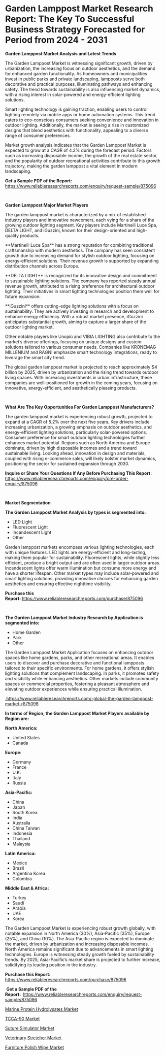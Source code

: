 <p><h1>Garden Lamppost Market Research Report: The Key To Successful Business Strategy Forecasted for Period from 2024 - 2031</h1></p><p><strong>Garden Lamppost Market Analysis and Latest Trends</strong></p>
<p><p>The Garden Lamppost Market is witnessing significant growth, driven by urbanization, the increasing focus on outdoor aesthetics, and the demand for enhanced garden functionality. As homeowners and municipalities invest in public parks and private landscaping, lampposts serve both decorative and practical purposes, illuminating pathways and enhancing safety. The trend towards sustainability is also influencing market dynamics, with a rising interest in solar-powered and energy-efficient lighting solutions.</p><p>Smart lighting technology is gaining traction, enabling users to control lighting remotely via mobile apps or home automation systems. This trend caters to eco-conscious consumers seeking convenience and innovation in outdoor lighting. Additionally, the market is seeing a rise in customized designs that blend aesthetics with functionality, appealing to a diverse range of consumer preferences.</p><p>Market growth analysis indicates that the Garden Lamppost Market is expected to grow at a CAGR of 4.2% during the forecast period. Factors such as increasing disposable income, the growth of the real estate sector, and the popularity of outdoor recreational activities contribute to this growth trajectory, making the garden lamppost a vital element in modern landscaping.</p></p>
<p><strong>Get a Sample PDF of the Report:&nbsp;</strong> <a href="https://www.reliableresearchreports.com/enquiry/request-sample/875096?utm_campaign=24&utm_medium=2&utm_source=Github&utm_content=ia&utm_term=03122024&utm_id=garden-lamppost">https://www.reliableresearchreports.com/enquiry/request-sample/875096</a></p>
<p>&nbsp;</p>
<p><strong>Garden Lamppost Major Market Players</strong></p>
<p><p>The garden lamppost market is characterized by a mix of established industry players and innovative newcomers, each vying for a share of the growing outdoor lighting segment. Key players include Martinelli Luce Spa, DELTA LIGHT, and iGuzzini, known for their design-oriented and high-quality products. </p><p>**Martinelli Luce Spa** has a strong reputation for combining traditional craftsmanship with modern aesthetics. The company has seen consistent growth due to increasing demand for stylish outdoor lighting, focusing on energy-efficient solutions. Their revenue growth is supported by expanding distribution channels across Europe.</p><p>**DELTA LIGHT** is recognized for its innovative design and commitment to sustainable lighting solutions. The company has reported steady annual revenue growth, attributed to a rising preference for architectural outdoor lighting. Their initiatives in smart lighting technologies position them well for future expansion.</p><p>**iGuzzini** offers cutting-edge lighting solutions with a focus on sustainability. They are actively investing in research and development to enhance energy efficiency. With a robust market presence, iGuzzini anticipates substantial growth, aiming to capture a larger share of the outdoor lighting market.</p><p>Other notable players like Unopiù and VIBIA LIGHTING also contribute to the market’s diverse offerings, focusing on unique designs and custom solutions tailored to various consumer needs. Companies like KRONEMAG MILLENIUM and RAGNI emphasize smart technology integrations, ready to leverage the smart city trend.</p><p>The global garden lamppost market is projected to reach approximately $4 billion by 2025, driven by urbanization and the rising trend towards outdoor living spaces. With increasing investments in urban infrastructure, these companies are well-positioned for growth in the coming years, focusing on innovative, energy-efficient, and aesthetically pleasing products.</p></p>
<p>&nbsp;</p>
<p><strong>What Are The Key Opportunities For Garden Lamppost Manufacturers?</strong></p>
<p><p>The garden lamppost market is experiencing robust growth, projected to expand at a CAGR of 5.2% over the next five years. Key drivers include increasing urbanization, a growing emphasis on outdoor aesthetics, and energy-efficient lighting solutions, particularly solar-powered options. Consumer preference for smart outdoor lighting technologies further enhances market potential. Regions such as North America and Europe dominate, driven by high disposable incomes and a trend toward sustainable living. Looking ahead, innovation in design and materials, coupled with rising e-commerce sales, will likely bolster market dynamics, positioning the sector for sustained expansion through 2030.</p></p>
<p><strong>Inquire or Share Your Questions If Any Before Purchasing This Report:</strong> <a href="https://www.reliableresearchreports.com/enquiry/pre-order-enquiry/875096?utm_campaign=24&utm_medium=2&utm_source=Github&utm_content=ia&utm_term=03122024&utm_id=garden-lamppost">https://www.reliableresearchreports.com/enquiry/pre-order-enquiry/875096</a></p>
<p>&nbsp;</p>
<p><strong>Market Segmentation</strong></p>
<p><strong>The Garden Lamppost Market Analysis by types is segmented into:</strong></p>
<p><ul><li>LED Light</li><li>Fluorescent Light</li><li>Incandescent Light</li><li>Other</li></ul></p>
<p><p>Garden lamppost markets encompass various lighting technologies, each with unique features. LED lights are energy-efficient and long-lasting, making them popular for sustainability. Fluorescent lights, while slightly less efficient, produce a bright output and are often used in larger outdoor areas. Incandescent lights offer warm illumination but consume more energy and have a shorter lifespan. Other market types may include solar-powered and smart lighting solutions, providing innovative choices for enhancing garden aesthetics and ensuring effective nighttime visibility.</p></p>
<p><strong>Purchase this Report:&nbsp;</strong><a href="https://www.reliableresearchreports.com/purchase/875096?utm_campaign=24&utm_medium=2&utm_source=Github&utm_content=ia&utm_term=03122024&utm_id=garden-lamppost">https://www.reliableresearchreports.com/purchase/875096</a></p>
<p>&nbsp;</p>
<p><strong>The Garden Lamppost Market Industry Research by Application is segmented into:</strong></p>
<p><ul><li>Home Garden</li><li>Park</li><li>Other</li></ul></p>
<p><p>The Garden Lamppost Market Application focuses on enhancing outdoor spaces like home gardens, parks, and other recreational areas. It enables users to discover and purchase decorative and functional lampposts tailored to their specific environments. For home gardens, it offers stylish lighting solutions that complement landscaping. In parks, it promotes safety and visibility while enhancing aesthetics. Other markets include community spaces or commercial properties, fostering a pleasant atmosphere and elevating outdoor experiences while ensuring practical illumination.</p></p>
<p><a href="https://www.reliableresearchreports.com/-global-the-garden-lamppost-market-r875096?utm_campaign=24&utm_medium=2&utm_source=Github&utm_content=ia&utm_term=03122024&utm_id=garden-lamppost">&nbsp;https://www.reliableresearchreports.com/-global-the-garden-lamppost-market-r875096</a></p>
<p><strong>In terms of Region, the Garden Lamppost Market Players available by Region are:</strong></p>
<p>
    <p> <strong> North America: </strong>
        <ul>
            <li>United States</li>
            <li>Canada</li>
        </ul>
        </p> 
    <p> <strong> Europe: </strong>
        <ul>
            <li>Germany</li>
            <li>France</li>
            <li>U.K.</li>
            <li>Italy</li>
            <li>Russia</li>
        </ul>
        </p> 
    <p> <strong> Asia-Pacific: </strong>
        <ul>
            <li>China</li>
            <li>Japan</li>
            <li>South Korea</li>
            <li>India</li>
            <li>Australia</li>
            <li>China Taiwan</li>
            <li>Indonesia</li>
            <li>Thailand</li>
            <li>Malaysia</li>
        </ul>
        </p> 
    <p> <strong> Latin America: </strong>
        <ul>
            <li>Mexico</li>
            <li>Brazil</li>
            <li>Argentina Korea</li>
            <li>Colombia</li>
        </ul>
        </p> 
    <p> <strong> Middle East & Africa: </strong>
        <ul>
            <li>Turkey</li>
            <li>Saudi</li>
            <li>Arabia</li>
            <li>UAE</li>
            <li>Korea</li>
        </ul>
    </p>
    </p>
<p><p>The Garden Lamppost Market is experiencing robust growth globally, with notable expansion in North America (30%), Asia-Pacific (35%), Europe (25%), and China (10%). The Asia-Pacific region is expected to dominate the market, driven by urbanization and increasing disposable incomes. North America remains significant due to advancements in smart lighting technologies. Europe is witnessing steady growth fueled by sustainability trends. By 2025, Asia-Pacific’s market share is projected to further increase, solidifying its leading position in the industry.</p></p>
<p><strong>Purchase this Report: </strong><a href="https://www.reliableresearchreports.com/purchase/875096?utm_campaign=24&utm_medium=2&utm_source=Github&utm_content=ia&utm_term=03122024&utm_id=garden-lamppost">https://www.reliableresearchreports.com/purchase/875096</a></p>
<p>&nbsp;<strong>Get a Sample PDF of the Report:&nbsp;&nbsp;</strong><a href="https://www.reliableresearchreports.com/enquiry/request-sample/875096?utm_campaign=24&utm_medium=2&utm_source=Github&utm_content=ia&utm_term=03122024&utm_id=garden-lamppost">https://www.reliableresearchreports.com/enquiry/request-sample/875096</a></p>
<p><strong></strong></p>
<p><p><a href="https://issuu.com/reportprime-2/docs/marine-protein-hydrolysates-market-size-2030.pptx?utm_campaign=24&utm_medium=2&utm_source=Github&utm_content=ia&utm_term=03122024&utm_id=garden-lamppost">Marine Protein Hydrolysates Market</a></p><p><a href="https://issuu.com/reportprime-2/docs/tcca-90-market-size-2030.pptx?utm_campaign=24&utm_medium=2&utm_source=Github&utm_content=ia&utm_term=03122024&utm_id=garden-lamppost">TCCA-90 Market</a></p><p><a href="https://www.linkedin.com/pulse/growth-projections-suture-simulator-market-in-depth-size-scope-3q1ee?utm_campaign=24&utm_medium=2&utm_source=Github&utm_content=ia&utm_term=03122024&utm_id=garden-lamppost">Suture Simulator Market</a></p><p><a href="https://www.linkedin.com/pulse/veterinary-stretcher-market-analysis-sizetrends-size-forecast-6q8pe?utm_campaign=24&utm_medium=2&utm_source=Github&utm_content=ia&utm_term=03122024&utm_id=garden-lamppost">Veterinary Stretcher Market</a></p><p><a href="https://github.com/elizabethdagraca/Market-Research-Report-List-5/blob/main/furniture-polish-wipe-market.md?utm_campaign=24&utm_medium=2&utm_source=Github&utm_content=ia&utm_term=03122024&utm_id=garden-lamppost">Furniture Polish Wipe Market</a></p></p>